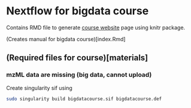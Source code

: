 # Nextflow for bigdata course


Contains RMD file to generate [course website](https://caramba-uu.github.io/nextflow_course/) page using knitr package.

(Creates manual for bigdata course)[index.Rmd]


## (Required files for course)[materials]
### mzML data are missing (big data, cannot upload)


Create singularity sif using
```bash
sudo singularity build bigdatacourse.sif bigdatacourse.def
```

